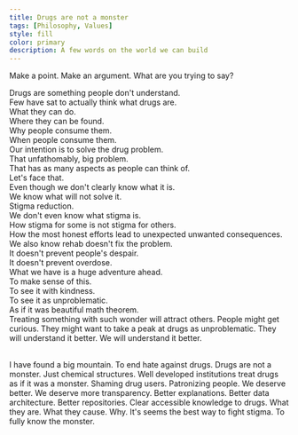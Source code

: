 ```yaml
---
title: Drugs are not a monster
tags: [Philosophy, Values]
style: fill
color: primary
description: A few words on the world we can build
---
```

Make a point. Make an argument.
What are you trying to say? 

Drugs are something people don't understand.
<br> Few have sat to actually think what drugs are.
<br> What they can do.
<br> Where they can be found.
<br> Why people consume them.
<br> When people consume them.
<br>
Our intention is to solve the drug problem.
<br> That unfathomably, big problem.
<br> That has as many aspects as people can think of.
<br> Let's face that.
<br> Even though we don't clearly know what it is.
<br>
We know what will not solve it.
<br> Stigma reduction.
<br> We don't even know what stigma is.
<br> How stigma for some is not stigma for others.
<br> How the most honest efforts lead to unexpected unwanted consequences.
<br>
We also know rehab doesn't fix the problem.
<br> It doesn't prevent people's despair.
<br> It doesn't prevent overdose.
<br>
What we have is a huge adventure ahead.
<br> To make sense of this.
<br> To see it with kindness.
<br> To see it as unproblematic.
<br> As if it was beautiful math theorem.
<br>
Treating something with such wonder will attract others.
People might get curious.
They might want to take a peak at drugs as unproblematic.
They will understand it better.
We will understand it better.  
<br>

I have found a big mountain.
To end hate against drugs.
Drugs are not a monster.
Just chemical structures.
Well developed institutions treat drugs as if it was a monster.
Shaming drug users.
Patronizing people.
We deserve better.
We deserve more transparency.
Better explanations.
Better data architecture.
Better repositories.
Clear accessible knowledge to drugs.
What they are.
What they cause.
Why.
It's seems the best way to fight stigma.
To fully know the monster.

